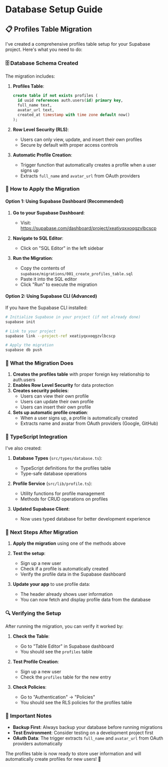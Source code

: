# Database Setup Guide

## 📋 Profiles Table Migration

I've created a comprehensive profiles table setup for your Supabase project. Here's what you need to do:

### 🗄️ **Database Schema Created**

The migration includes:

1. **Profiles Table**:
   ```sql
   create table if not exists profiles (
     id uuid references auth.users(id) primary key,
     full_name text,
     avatar_url text,
     created_at timestamp with time zone default now()
   );
   ```

2. **Row Level Security (RLS)**:
   - Users can only view, update, and insert their own profiles
   - Secure by default with proper access controls

3. **Automatic Profile Creation**:
   - Trigger function that automatically creates a profile when a user signs up
   - Extracts `full_name` and `avatar_url` from OAuth providers

### 🚀 **How to Apply the Migration**

#### Option 1: Using Supabase Dashboard (Recommended)

1. **Go to your Supabase Dashboard**:
   - Visit: https://supabase.com/dashboard/project/xeatiyqxxoqgzvlbcscp

2. **Navigate to SQL Editor**:
   - Click on "SQL Editor" in the left sidebar

3. **Run the Migration**:
   - Copy the contents of `supabase/migrations/001_create_profiles_table.sql`
   - Paste it into the SQL editor
   - Click "Run" to execute the migration

#### Option 2: Using Supabase CLI (Advanced)

If you have the Supabase CLI installed:

```bash
# Initialize Supabase in your project (if not already done)
supabase init

# Link to your project
supabase link --project-ref xeatiyqxxoqgzvlbcscp

# Apply the migration
supabase db push
```

### 🔧 **What the Migration Does**

1. **Creates the profiles table** with proper foreign key relationship to auth.users
2. **Enables Row Level Security** for data protection
3. **Creates security policies**:
   - Users can view their own profile
   - Users can update their own profile
   - Users can insert their own profile
4. **Sets up automatic profile creation**:
   - When a user signs up, a profile is automatically created
   - Extracts name and avatar from OAuth providers (Google, GitHub)

### 📝 **TypeScript Integration**

I've also created:

1. **Database Types** (`src/types/database.ts`):
   - TypeScript definitions for the profiles table
   - Type-safe database operations

2. **Profile Service** (`src/lib/profile.ts`):
   - Utility functions for profile management
   - Methods for CRUD operations on profiles

3. **Updated Supabase Client**:
   - Now uses typed database for better development experience

### 🎯 **Next Steps After Migration**

1. **Apply the migration** using one of the methods above
2. **Test the setup**:
   - Sign up a new user
   - Check if a profile is automatically created
   - Verify the profile data in the Supabase dashboard

3. **Update your app** to use profile data:
   - The header already shows user information
   - You can now fetch and display profile data from the database

### 🔍 **Verifying the Setup**

After running the migration, you can verify it worked by:

1. **Check the Table**:
   - Go to "Table Editor" in Supabase dashboard
   - You should see the `profiles` table

2. **Test Profile Creation**:
   - Sign up a new user
   - Check the `profiles` table for the new entry

3. **Check Policies**:
   - Go to "Authentication" → "Policies"
   - You should see the RLS policies for the profiles table

### 🚨 **Important Notes**

- **Backup First**: Always backup your database before running migrations
- **Test Environment**: Consider testing on a development project first
- **OAuth Data**: The trigger extracts `full_name` and `avatar_url` from OAuth providers automatically

The profiles table is now ready to store user information and will automatically create profiles for new users! 🎉
